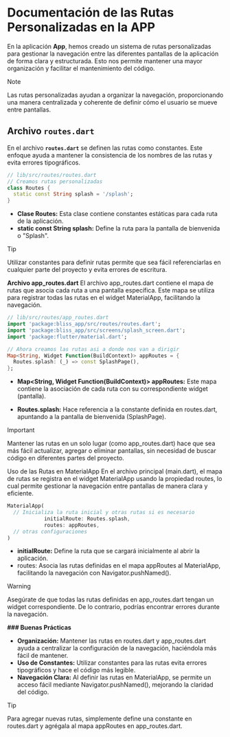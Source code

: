 # Documentación de las Rutas Personalizadas en la APP

En la aplicación **App**, hemos creado un sistema de rutas personalizadas para gestionar la navegación entre las diferentes pantallas de la aplicación de forma clara y estructurada. Esto nos permite mantener una mayor organización y facilitar el mantenimiento del código.

> [!NOTE]
> Las rutas personalizadas ayudan a organizar la navegación, proporcionando una manera centralizada y coherente de definir cómo el usuario se mueve entre pantallas.

## Archivo `routes.dart`

En el archivo **`routes.dart`** se definen las rutas como constantes. Este enfoque ayuda a mantener la consistencia de los nombres de las rutas y evita errores tipográficos.

```dart
// lib/src/routes/routes.dart
// Creamos rutas personalizadas
class Routes {
  static const String splash = '/splash';
}
```

- **Clase Routes:** Esta clase contiene constantes estáticas para cada ruta de la aplicación.
- **static const String splash:** Define la ruta para la pantalla de bienvenida o "Splash".

> [!TIP] 
> Utilizar constantes para definir rutas permite que sea fácil referenciarlas en cualquier parte del proyecto y evita errores de escritura.

**Archivo app_routes.dart**
El archivo app_routes.dart contiene el mapa de rutas que asocia cada ruta a una pantalla específica. Este mapa se utiliza para registrar todas las rutas en el widget MaterialApp, facilitando la navegación.
```dart
// lib/src/routes/app_routes.dart
import 'package:bliss_app/src/routes/routes.dart';
import 'package:bliss_app/src/screens/splash_screen.dart';
import 'package:flutter/material.dart';

// Ahora creamos las rutas asi a donde nos van a dirigir
Map<String, Widget Function(BuildContext)> appRoutes = {
  Routes.splash: (_) => const SplashPage(),
};
```

- **Map<String, Widget Function(BuildContext)> appRoutes:** Este mapa contiene la asociación de cada ruta con su correspondiente widget (pantalla).

- **Routes.splash:** Hace referencia a la constante definida en routes.dart, apuntando a la pantalla de bienvenida (SplashPage).
> [!IMPORTANT] 
> Mantener las rutas en un solo lugar (como app_routes.dart) hace que sea más fácil actualizar, agregar o eliminar pantallas, sin necesidad de buscar código en diferentes partes del proyecto.

Uso de las Rutas en MaterialApp
En el archivo principal (main.dart), el mapa de rutas se registra en el widget MaterialApp usando la propiedad routes, lo cual permite gestionar la navegación entre pantallas de manera clara y eficiente.
```dart
MaterialApp(
  // Inicializa la ruta inicial y otras rutas si es necesario
            initialRoute: Routes.splash,
            routes: appRoutes,
  // otras configuraciones
)
```

- **initialRoute:** Define la ruta que se cargará inicialmente al abrir la aplicación.
- routes: Asocia las rutas definidas en el mapa appRoutes al MaterialApp, facilitando la navegación con Navigator.pushNamed().

> [!WARNING] 
> Asegúrate de que todas las rutas definidas en app_routes.dart tengan un widget correspondiente. De lo contrario, podrías encontrar errores durante la navegación.

**### Buenas Prácticas**

- **Organización:** Mantener las rutas en routes.dart y app_routes.dart ayuda a centralizar la configuración de la navegación, haciéndola más fácil de mantener.
- **Uso de Constantes:** Utilizar constantes para las rutas evita errores tipográficos y hace el código más legible.
- **Navegación Clara:** Al definir las rutas en MaterialApp, se permite un acceso fácil mediante Navigator.pushNamed(), mejorando la claridad del código.

> [!TIP] 
> Para agregar nuevas rutas, simplemente define una constante en routes.dart y agrégala al mapa appRoutes en app_routes.dart.
